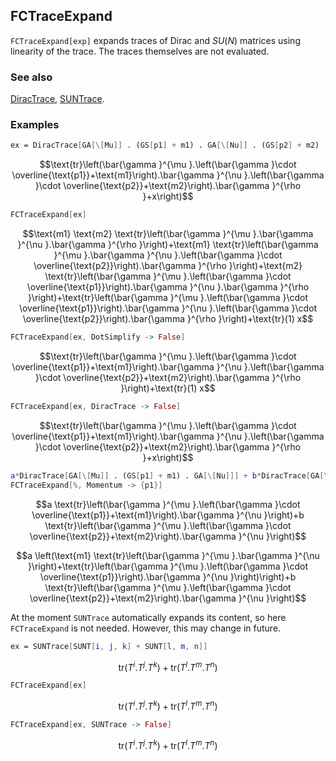 ## FCTraceExpand

`FCTraceExpand[exp]` expands traces of Dirac and $SU(N)$ matrices using linearity of the trace. The traces themselves are not evaluated.

### See also

[DiracTrace](DiracTrace), [SUNTrace](SUNTrace).

### Examples

```mathematica
ex = DiracTrace[GA[\[Mu]] . (GS[p1] + m1) . GA[\[Nu]] . (GS[p2] + m2) . GA[\[Rho]] +x]
```

$$\text{tr}\left(\bar{\gamma }^{\mu }.\left(\bar{\gamma }\cdot \overline{\text{p1}}+\text{m1}\right).\bar{\gamma }^{\nu }.\left(\bar{\gamma }\cdot \overline{\text{p2}}+\text{m2}\right).\bar{\gamma }^{\rho }+x\right)$$

```mathematica
FCTraceExpand[ex]
```

$$\text{m1} \text{m2} \text{tr}\left(\bar{\gamma }^{\mu }.\bar{\gamma }^{\nu }.\bar{\gamma }^{\rho }\right)+\text{m1} \text{tr}\left(\bar{\gamma }^{\mu }.\bar{\gamma }^{\nu }.\left(\bar{\gamma }\cdot \overline{\text{p2}}\right).\bar{\gamma }^{\rho }\right)+\text{m2} \text{tr}\left(\bar{\gamma }^{\mu }.\left(\bar{\gamma }\cdot \overline{\text{p1}}\right).\bar{\gamma }^{\nu }.\bar{\gamma }^{\rho }\right)+\text{tr}\left(\bar{\gamma }^{\mu }.\left(\bar{\gamma }\cdot \overline{\text{p1}}\right).\bar{\gamma }^{\nu }.\left(\bar{\gamma }\cdot \overline{\text{p2}}\right).\bar{\gamma }^{\rho }\right)+\text{tr}(1) x$$

```mathematica
FCTraceExpand[ex, DotSimplify -> False]
```

$$\text{tr}\left(\bar{\gamma }^{\mu }.\left(\bar{\gamma }\cdot \overline{\text{p1}}+\text{m1}\right).\bar{\gamma }^{\nu }.\left(\bar{\gamma }\cdot \overline{\text{p2}}+\text{m2}\right).\bar{\gamma }^{\rho }\right)+\text{tr}(1) x$$

```mathematica
FCTraceExpand[ex, DiracTrace -> False]
```

$$\text{tr}\left(\bar{\gamma }^{\mu }.\left(\bar{\gamma }\cdot \overline{\text{p1}}+\text{m1}\right).\bar{\gamma }^{\nu }.\left(\bar{\gamma }\cdot \overline{\text{p2}}+\text{m2}\right).\bar{\gamma }^{\rho }+x\right)$$

```mathematica
a*DiracTrace[GA[\[Mu]] . (GS[p1] + m1) . GA[\[Nu]]] + b*DiracTrace[GA[\[Mu]] . (GS[p2] + m2) . GA[\[Nu]]]
FCTraceExpand[%, Momentum -> {p1}]
```

$$a \text{tr}\left(\bar{\gamma }^{\mu }.\left(\bar{\gamma }\cdot \overline{\text{p1}}+\text{m1}\right).\bar{\gamma }^{\nu }\right)+b \text{tr}\left(\bar{\gamma }^{\mu }.\left(\bar{\gamma }\cdot \overline{\text{p2}}+\text{m2}\right).\bar{\gamma }^{\nu }\right)$$

$$a \left(\text{m1} \text{tr}\left(\bar{\gamma }^{\mu }.\bar{\gamma }^{\nu }\right)+\text{tr}\left(\bar{\gamma }^{\mu }.\left(\bar{\gamma }\cdot \overline{\text{p1}}\right).\bar{\gamma }^{\nu }\right)\right)+b \text{tr}\left(\bar{\gamma }^{\mu }.\left(\bar{\gamma }\cdot \overline{\text{p2}}+\text{m2}\right).\bar{\gamma }^{\nu }\right)$$

At the moment `SUNTrace` automatically expands its content, so here `FCTraceExpand` is not needed. However, this may change in future.

```mathematica
ex = SUNTrace[SUNT[i, j, k] + SUNT[l, m, n]]
```

$$\text{tr}(T^i.T^j.T^k)+\text{tr}(T^l.T^m.T^n)$$

```mathematica
FCTraceExpand[ex]
```

$$\text{tr}(T^i.T^j.T^k)+\text{tr}(T^l.T^m.T^n)$$

```mathematica
FCTraceExpand[ex, SUNTrace -> False]
```

$$\text{tr}(T^i.T^j.T^k)+\text{tr}(T^l.T^m.T^n)$$